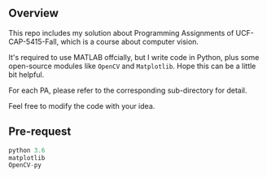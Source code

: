 ## Overview

This repo includes my solution about Programming Assignments of UCF-CAP-5415-Fall, which is a course about computer vision.

It's required to use MATLAB offcially, but I write code in Python, plus some open-source modules like `OpenCV` and `Matplotlib`.
Hope this can be a little bit helpful.

For each PA, please refer to the corresponding sub-directory for detail.


Feel free to modify the code with your idea.   

## Pre-request
```python
python 3.6
matplotlib
OpenCV-py
```  